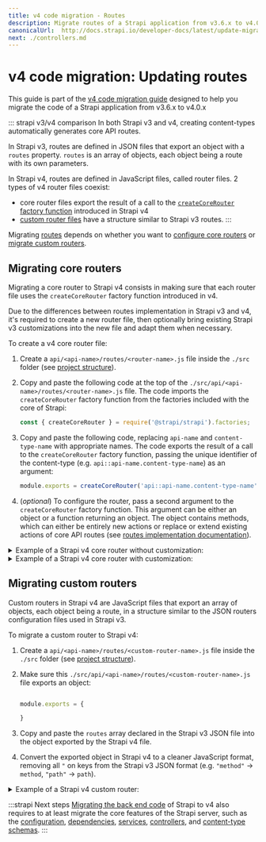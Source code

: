 ```yaml
---
title: v4 code migration - Routes 
description: Migrate routes of a Strapi application from v3.6.x to v4.0.x
canonicalUrl:  http://docs.strapi.io/developer-docs/latest/update-migration-guides/migration-guides/v4/code/backend/routes.html
next: ./controllers.md
---
```


# v4 code migration: Updating routes

This guide is part of the [v4 code migration guide](/dev-docs/migration/v3-to-v4/code-migration.md) designed to help you migrate the code of a Strapi application from v3.6.x to v4.0.x


::: strapi v3/v4 comparison
In both Strapi v3 and v4, creating content-types automatically generates core API routes.

In Strapi v3, routes are defined in JSON files that export an object with a `routes` property. `routes` is an array of objects, each object being a route with its own parameters.

In Strapi v4, routes are defined in JavaScript files, called router files. 2 types of v4 router files coexist:

* core router files export the result of a call to the [`createCoreRouter` factory function](/dev-docs/backend-customization/routes#configuring-core-routers) introduced in Strapi v4
* [custom router files](/dev-docs/backend-customization/routes#creating-custom-routers) have a structure similar to Strapi v3 routes.
:::

Migrating [routes](/dev-docs//backend-customization/routes) depends on whether you want to [configure core routers](#migrating-core-routers) or [migrate custom routers](#migrating-custom-routers).

## Migrating core routers

Migrating a core router to Strapi v4 consists in making sure that each router file uses the `createCoreRouter` factory function introduced in v4.

Due to the differences between routes implementation in Strapi v3 and v4, it's required to create a new router file, then optionally bring existing Strapi v3 customizations into the new file and adapt them when necessary.

To create a v4 core router file:

1. Create a `api/<api-name>/routes/<router-name>.js` file inside the `./src` folder (see [project structure](/dev-docs/project-structure.md)).

2. Copy and paste the following code at the top of the `./src/api/<api-name>/routes/<router-name>.js` file. The code imports the `createCoreRouter` factory function from the factories included with the core of Strapi:

    ```js
    const { createCoreRouter } = require('@strapi/strapi').factories;
    ```

3. Copy and paste the following code, replacing `api-name` and `content-type-name` with appropriate names. The code exports the result of a call to the `createCoreRouter` factory function, passing the unique identifier of the content-type (e.g. `api::api-name.content-type-name`) as an argument:

    ```js
    module.exports = createCoreRouter('api::api-name.content-type-name')
    ```

4. (_optional_) To configure the router, pass a second argument to the `createCoreRouter` factory function. This argument can be either an object or a function returning an object. The object contains methods, which can either be entirely new actions or replace or extend existing actions of core API routes (see [routes implementation documentation](/dev-docs/backend-customization/routes#implementation)).

<details>
<summary> Example of a Strapi v4 core router without customization:</summary>

  ```jsx title="path: ./src/api/<content-type-name>/routes/<router-name>.js"

  const { createCoreRouter } = require('@strapi/strapi').factories;

  module.exports = createCoreRouter('api::api-name.content-type-name');
  ```

</details>

<details> 
<summary>Example of a Strapi v4 core router with customization:</summary>

  ```jsx title="path: ./src/api/<content-type-name>/routes/<router-name>.js"

  const { createCoreRouter } = require('@strapi/strapi').factories;

  module.exports = createCoreRouter('api::api-name.content-type-name', {
   // creates an object with the basic CRUD configuration
    // ...
    config: {
      find: {
        // disables authorization requirement for the `find` route
        policies: ['admin::isAuthenticatedAdmin'],
        // here you can also customize auth & middlewares
      },
    },
    // disables every action except `find` and `findOne`.
    only: ['find', 'findOne'],
  });

  ```

</details>

## Migrating custom routers

Custom routers in Strapi v4 are JavaScript files that export an array of objects, each object being a route, in a structure similar to the JSON routers configuration files used in Strapi v3.

To migrate a custom router to Strapi v4:

1. Create a `api/<api-name>/routes/<custom-router-name>.js` file inside the `./src` folder (see [project structure](/dev-docs/project-structure.md)).
2. Make sure this `./src/api/<api-name>/routes/<custom-router-name>.js` file exports an object:

    ```js title="path: ./src/api/<api-name>/routes/<router-name>.js"

    module.exports = {

    }
    ```

3. Copy and paste the `routes` array declared in the Strapi v3 JSON file into the object exported by the Strapi v4 file.
4. Convert the exported object in Strapi v4 to a cleaner JavaScript format, removing all `"` on keys from the Strapi v3 JSON format (e.g. `"method"` → `method`, `"path"` → `path`).

<details>
<summary> Example of a Strapi v4 custom router:</summary>

```js title="path: ./src/api/restaurant/routes/custom-restaurant.js"

module.exports = {
  routes: [
    { // Path defined with a URL parameter
      method: 'GET',
      path: '/restaurants/:category/:id',
      handler: 'Restaurant.findOneByCategory',
    },
    { // Path defined with a regular expression
      method: 'GET',
      path: '/restaurants/:region(\\d{2}|\\d{3})/:id', // Only match when the first parameter contains 2 or 3 digits.
      handler: 'Restaurant.findOneByRegion',
    },
    { // Route with custom policies
      method: 'POST',
      path: "/restaurants/:id/reservation",
      handler: 'Restaurant.reservation',
      config: {
        policies: ["is-authenticated", "has-credit-card"]
      }
    }
  ]
}

```

</details>

:::strapi Next steps
[Migrating the back end code](/dev-docs/migration/v3-to-v4/code-migration/backend) of Strapi to v4 also requires to at least migrate the core features of the Strapi server, such as the [configuration](/dev-docs/migration/v3-to-v4/code-migration/configuration), [dependencies](/dev-docs/migration/v3-to-v4/code-migration/dependencies), [services](/dev-docs/migration/v3-to-v4/code-migration/services), [controllers](/dev-docs/migration/v3-to-v4/code-migration/controllers), and [content-type schemas](/dev-docs/migration/v3-to-v4/code-migration/content-type-schema).
:::
